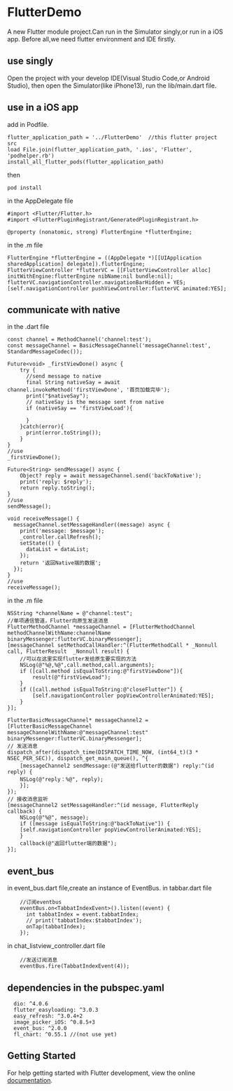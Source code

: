 # FlutterDemo

A new Flutter module project.Can run in the Simulator singly,or run in a iOS app.
Before all,we need flutter environment and IDE firstly.

## use singly

Open the project with your develop IDE(Visual Studio Code,or Android Studio), then open the Simulator(like iPhone13), run the lib/main.dart file.

## use in a iOS app

add in Podfile.
```
flutter_application_path = '../FlutterDemo'  //this flutter project src
load File.join(flutter_application_path, '.ios', 'Flutter', 'podhelper.rb') 
install_all_flutter_pods(flutter_application_path)
```
then 
```
pod install
```

in the AppDelegate file
```
#import <Flutter/Flutter.h>
#import <FlutterPluginRegistrant/GeneratedPluginRegistrant.h>

@property (nonatomic, strong) FlutterEngine *flutterEngine;
```
in the .m file
```
FlutterEngine *flutterEngine = ((AppDelegate *)[[UIApplication sharedApplication] delegate]).flutterEngine;
FlutterViewController *flutterVC = [[FlutterViewController alloc] initWithEngine:flutterEngine nibName:nil bundle:nil];
flutterVC.navigationController.navigationBarHidden = YES;
[self.navigationController pushViewController:flutterVC animated:YES];
```
## communicate with native
in the .dart file
```
const channel = MethodChannel('channel:test');
const messageChannel = BasicMessageChannel('messageChannel:test', StandardMessageCodec());
  
Future<void> _firstViewDone() async {
    try {
      //send message to native
      final String nativeSay = await channel.invokeMethod('firstViewDone', '首页加载完毕');
      print("$nativeSay");
      // nativeSay is the message sent from native
      if (nativeSay == 'firstViewLoad'){

      }
    }catch(error){
      print(error.toString());
    }
}
//use
_firstViewDone();
  
Future<String> sendMessage() async {
    Object? reply = await messageChannel.send('backToNative');
    print('reply: $reply');
    return reply.toString();
}
//use 
sendMessage();
  
void receiveMessage() {
  messageChannel.setMessageHandler((message) async {
    print('message: $message');
    _controller.callRefresh();
    setState(() {
      dataList = dataList;
    });
    return '返回Native端的数据';
  });
}
//use
receiveMessage();
```
in the .m file
```
NSString *channelName = @"channel:test";
//单项通信管道，Flutter向原生发送消息
FlutterMethodChannel *messageChannel = [FlutterMethodChannel methodChannelWithName:channelName binaryMessenger:flutterVC.binaryMessenger];
[messageChannel setMethodCallHandler:^(FlutterMethodCall * _Nonnull call, FlutterResult  _Nonnull result) {
    //可以在这里实现flutter发给原生要实现的方法
    NSLog(@"%@,%@",call.method,call.arguments);
    if ([call.method isEqualToString:@"firstViewDone"]){
        result(@"firstViewLoad");
    }
    if ([call.method isEqualToString:@"closeFlutter"]) {
        [self.navigationController popViewControllerAnimated:YES];
    }
}];

FlutterBasicMessageChannel* messageChannel2 = [FlutterBasicMessageChannel messageChannelWithName:@"messageChannel:test" binaryMessenger:flutterVC.binaryMessenger];
// 发送消息
dispatch_after(dispatch_time(DISPATCH_TIME_NOW, (int64_t)(3 * NSEC_PER_SEC)), dispatch_get_main_queue(), ^{
    [messageChannel2 sendMessage:(@"发送给flutter的数据") reply:^(id reply) {
    NSLog(@"reply：%@", reply);
    }];
});
// 接收消息监听
[messageChannel2 setMessageHandler:^(id message, FlutterReply callback) {
    NSLog(@"%@", message);
    if ([message isEqualToString:@"backToNative"]) {
    [self.navigationController popViewControllerAnimated:YES];
    }
    callback(@"返回flutter端的数据");
}];
```
## event_bus
in event_bus.dart file,create an instance of EventBus.
in tabbar.dart file
```
    //订阅eventbus
    eventBus.on<TabbatIndexEvent>().listen((event) {
      int tabbatIndex = event.tabbatIndex;
      // print('tabbatIndex:$tabbatIndex');
      onTap(tabbatIndex);
    });
```
in chat_listview_controller.dart file
```
    //发送订阅消息
    eventBus.fire(TabbatIndexEvent(4));
```


## dependencies in the pubspec.yaml
```
  dio: ^4.0.6
  flutter_easyloading: ^3.0.3
  easy_refresh: ^3.0.4+2
  image_picker_iOS: ^0.8.5+3
  event_bus: ^2.0.0
  fl_chart: ^0.55.1 //(not use yet)
```
## Getting Started

For help getting started with Flutter development, view the online
[documentation](https://flutter.dev/).

